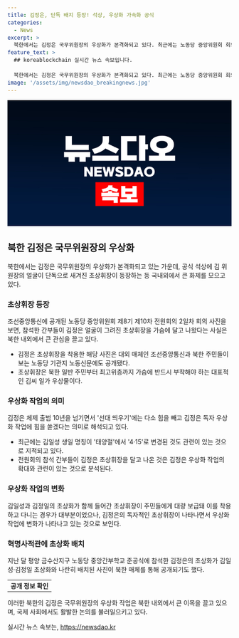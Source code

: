 ```yaml
---
title: 김정은, 단독 배지 등장! 석상, 우상화 가속화 공식
categories:
  - News
excerpt: >
  북한에서는 김정은 국무위원장의 우상화가 본격화되고 있다. 최근에는 노동당 중앙위원회 회의에서 참석한 간부들이 김정은의 얼굴이 단독으로 새겨진 초상휘장을 착용한 모습이 확인되었다. 이는 김일성과 김정일의 초상화와 함께 착용되는 경우가 많았던 것과 대조적이다. 또한, 김일성 생일 명칭이 변경되는 등 김정은의 독자 우상화 작업이 본격화되고 있는 것으로 보인다. 이러한 독자적인 우상화 작업은 북한의 정치적 변화와 더불어 김정은 체제의 특징으로 분석된다.
feature_text: >
  ## koreablockchain 실시간 뉴스 속보입니다.

  북한에서는 김정은 국무위원장의 우상화가 본격화되고 있다. 최근에는 노동당 중앙위원회 회의에서 참석한 간부들이 김정은의 얼굴이 단독으로 새겨진 초상휘장을 착용한 모습이 확인되었다. 이는 김일성과 김정일의 초상화와 함께 착용되는 경우가 많았던 것과 대조적이다. 또한, 김일성 생일 명칭이 변경되는 등 김정은의 독자 우상화 작업이 본격화되고 있는 것으로 보인다. 이러한 독자적인 우상화 작업은 북한의 정치적 변화와 더불어 김정은 체제의 특징으로 분석된다.
image: '/assets/img/newsdao_breakingnews.jpg'
---
```


<p><img src="/assets/img/newsdao_breakingnews.jpg" alt="koreablockchain 속보" /></p>

<h2 data-ke-size="size26">북한 김정은 국무위원장의 우상화</h2>

<p data-ke-size="size16">북한에서는 김정은 국무위원장의 우상화가 본격화되고 있는 가운데, 공식 석상에 김 위원장의 얼굴이 단독으로 새겨진 초상휘장이 등장하는 등 국내외에서 큰 화제를 모으고 있다.</p>

<h3>초상휘장 등장</h3>

<p data-ke-size="size16">조선중앙통신에 공개된 노동당 중앙위원회 제8기 제10차 전원회의 2일차 회의 사진을 보면, 참석한 간부들이 김정은 얼굴이 그려진 초상휘장을 가슴에 달고 나왔다는 사실은 북한 내외에서 큰 관심을 끌고 있다.</p>

<ul>
  <li>김정은 초상휘장을 착용한 해당 사진은 대외 매체인 조선중앙통신과 북한 주민들이 보는 노동당 기관지 노동신문에도 공개됐다.</li>
  <li>초상휘장은 북한 일반 주민부터 최고위층까지 가슴에 반드시 부착해야 하는 대표적인 김씨 일가 우상물이다.</li>
</ul>

<h3>우상화 작업의 의미</h3>

<p data-ke-size="size16">김정은 체제 출범 10년을 넘기면서 '선대 띄우기'에는 다소 힘을 빼고 김정은 독자 우상화 작업에 힘을 쏟겠다는 의미로 해석되고 있다.</p>

<ul>
  <li>최근에는 김일성 생일 명칭이 '태양절'에서 '4·15'로 변경된 것도 관련이 있는 것으로 지적되고 있다.</li>
  <li>전원회의 참석 간부들이 김정은 초상휘장을 달고 나온 것은 김정은 우상화 작업의 확대와 관련이 있는 것으로 분석된다.</li>
</ul>

<h3>우상화 작업의 변화</h3>

<p data-ke-size="size16">김일성과 김정일의 초상화가 함께 들어간 초상휘장이 주민들에게 대량 보급돼 이를 착용하고 다니는 경우가 대부분이었으나, 김정은의 독자적인 초상휘장이 나타나면서 우상화 작업에 변화가 나타나고 있는 것으로 보인다.</p>

<h3>혁명사적관에 초상화 배치</h3>

<p data-ke-size="size16">지난 달 평양 금수산지구 노동당 중앙간부학교 준공식에 참석한 김정은의 초상화가 김일성·김정일 초상화와 나란히 배치된 사진이 북한 매체를 통해 공개되기도 했다.</p>

<table>
  <tbody>
    <tr>
      <td style="text-align: center; height: 17px;"><b>공개 정보 확인</b></td>
    </tr>
  </tbody>
</table>

<p>이러한 북한의 김정은 국무위원장의 우상화 작업은 북한 내외에서 큰 이목을 끌고 있으며, 국제 사회에서도 활발한 논의를 불러일으키고 있다.</p>
실시간 뉴스 속보는, <a href="https://newsdao.kr" rel="dofollow">https://newsdao.kr</a>


